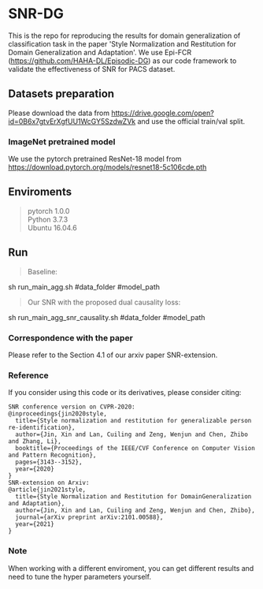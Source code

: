 # SNR-DG
This is the repo for reproducing the results for domain generalization of classification task in the paper 'Style Normalization and Restitution for Domain Generalization and Adaptation'. We use Epi-FCR (https://github.com/HAHA-DL/Episodic-DG) as our code framework to validate the effectiveness of SNR for PACS dataset.
## Datasets preparation
Please download the data from https://drive.google.com/open?id=0B6x7gtvErXgfUU1WcGY5SzdwZVk and use the official train/val split.
### ImageNet pretrained model
We use the pytorch pretrained ResNet-18 model from https://download.pytorch.org/models/resnet18-5c106cde.pth

## Enviroments

> pytorch 1.0.0 \
> Python 3.7.3 \
> Ubuntu 16.04.6

## Run

> Baseline: 

sh run_main_agg.sh #data_folder #model_path 

> Our SNR with the proposed dual causality loss: 

sh run_main_agg_snr_causality.sh #data_folder #model_path 


### Correspondence with the paper

Please refer to the Section 4.1 of our arxiv paper SNR-extension. 


### Reference
If you consider using this code or its derivatives, please consider citing:

```
SNR conference version on CVPR-2020:
@inproceedings{jin2020style,
  title={Style normalization and restitution for generalizable person re-identification},
  author={Jin, Xin and Lan, Cuiling and Zeng, Wenjun and Chen, Zhibo and Zhang, Li},
  booktitle={Proceedings of the IEEE/CVF Conference on Computer Vision and Pattern Recognition},
  pages={3143--3152},
  year={2020}
}
SNR-extension on Arxiv:
@article{jin2021style,
  title={Style Normalization and Restitution for DomainGeneralization and Adaptation},
  author={Jin, Xin and Lan, Cuiling and Zeng, Wenjun and Chen, Zhibo},
  journal={arXiv preprint arXiv:2101.00588},
  year={2021}
}
```

### Note

When working with a different enviroment, you can get different results and need to tune the hyper parameters yourself.

